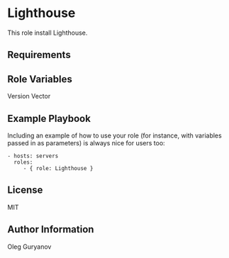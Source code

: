 Lighthouse
=========

This role install Lighthouse.

Requirements
------------

Role Variables
--------------

Version Vector

Example Playbook
----------------

Including an example of how to use your role (for instance, with variables passed in as parameters) is always nice for users too:

    - hosts: servers
      roles:
         - { role: Lighthouse }

License
-------

MIT

Author Information
------------------

Oleg Guryanov


